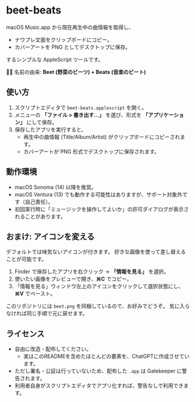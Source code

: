 # beet-beats

macOS Music.app から現在再生中の曲情報を取得し、

- ナウプレ文面をクリップボードにコピー。
- カバーアートを PNG としてデスクトップに保存。

するシンプルな AppleScript ツールです。

🍠🎶 名前の由来: **Beet (野菜のビーツ) + Beats (音楽のビート)**

## 使い方

1. スクリプトエディタで `beet-beats.applescript` を開く。
2. メニューの **「ファイル > 書き出す…」** を選び、形式を **「アプリケーション」** にして保存。
3. 保存したアプリを実行すると、
   - 再生中の曲情報 (Title/Album/Artist) がクリップボードにコピーされます。
   - カバーアートが PNG 形式でデスクトップに保存されます。

## 動作環境

- macOS Sonoma (14) 以降を推奨。
- macOS Ventura (13) でも動作する可能性はありますが、サポート対象外です（自己責任）。
- 初回実行時に「ミュージックを操作してよいか」の許可ダイアログが表示されることがあります。

## おまけ: アイコンを変える

デフォルトでは味気ないアイコンが付きます。
好きな画像を使って差し替えることが可能です。

1. Finder で保存したアプリを右クリック → **「情報を見る」** を選択。
2. 使いたい画像をプレビューで開き、**⌘C** でコピー。
3. 「情報を見る」ウィンドウ左上のアイコンをクリックして選択状態にし、**⌘V** でペースト。

このリポジトリには `beet.png` を同梱しているので、お好みでどうぞ。
気に入らなければ同じ手順で元に戻せます。

## ライセンス

- 自由に改造・配布してください。
  - 実はこのREADMEを含めたほとんどの要素を、ChatGPTに作成させています。
- ただし署名・公証は行っていないため、配布した `.app` は Gatekeeper に警告されます。
- 利用者自身がスクリプトエディタでアプリ化すれば、警告なしで利用できます。
